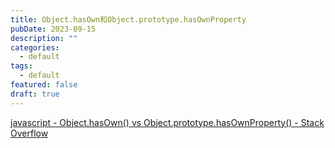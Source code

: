 ```yaml
---
title: Object.hasOwn和Object.prototype.hasOwnProperty
pubDate: 2023-09-15
description: ""
categories:
  - default
tags:
  - default
featured: false
draft: true
---
```

[javascript - Object.hasOwn() vs Object.prototype.hasOwnProperty() - Stack Overflow](https://stackoverflow.com/questions/69561596/object-hasown-vs-object-prototype-hasownproperty)
